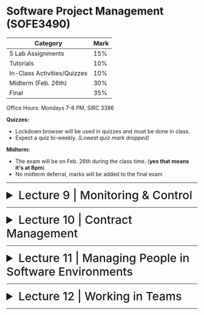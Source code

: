# Software Project Management (SOFE3490)

| Category                     | Mark   |
|------------------------------|--------|
| 5 Lab Assignments            | 15%    |
| Tutorials                    | 10%    |
| In-Class Activities/Quizzes  | 10%    |
| Midterm (Feb. 26th)          | 30%    |
| Final                        | 35%    |

Office Hours: Mondays 7-8 PM, SIRC 3386


**Quizzes:**
- Lockdown browser will be used in quizzes and must be done in class. 
- Expect a quiz bi-weekly. *(Lowest quiz mark dropped)*

**Midterm:**
- The exam will be on Feb. 26th during the class time. (**yes that means it's at 8pm**)
- No midterm deferral, marks will be added to the final exam

---

<details>
  <summary style="font-size: 30px; font-weight: 500; cursor: pointer;">Lecture 9 | Monitoring & Control</summary>
  
    
  # Outline:
  - Avoid the dangers of unrealistic estimates.
  - Understand the range of estimating methods that can be used
  - Estimate projects using a bottom-up approach
  - Count the function points and object points for a system
  - Estimate the effort needed to implement software using a procedural programming language
  - Understand the COCOMO approach
  
  
![control cycle](../static/SPM_9_1.png)

# Responsibilities
- The details relating to project progress have to originate with the people actually doing the work and have then to be fed up through the management structure.

![responsibilities](../static/SPM_9_2.png)

## Information overload
- At each management level there is going to be some summarising and commentary before information is passed up to the next level.
- This means that there is always a danger of "information overload" as information passes from the many to the few.

# Assessing progress
Checkpoints – predetermined times when progress is checked 
- Event driven: check takes place when a particular event has been achieved
- Time driven: date of the check is pre-determined

Frequency of reporting
- The higher the management level then generally the longer the gaps between checkpoints

## Categories of reporting

|Report type|Examples|Comment|
|-----------|--------|-------|
|Oral formal regular|weekly or monthly progress meetings|while reports may be oral formal written minutes should be kept|
|Oral formal ad hoc|end-of-stage review meetings|while largely oral, likely to receive and generate written reports.|
|Written formal regular|job sheets, progress reports|normally weekly using forms|
|Written formal ad hoc|exception reports, change reports||
|Oral informal ad hoc|canteen discussion, social interaction|often provides early warning; must be backed up by formal reporting|

# Collecting progress details
Need to collect data about:
- Achievements
- Costs
A big problem: how to deal with partial completions (99% completion syndrome)

Possible solutions:
- Control of products, not activities
- Subdivide into lots of sub-activities

## Red/Amber/Green Reporting
- Identify key tasks
- Break down into sub-tasks
- Assess subtasks as:
  - Green – ‘on target’
  - Amber – ‘not on target but recoverable’
  - Red – ‘not on target and recoverable only with difficulty’
Status of ‘critical tasks’ is particularly important
- ‘Critical tasks’ would be those on the critical path and/or reliant on critical resources

![activity assessment sheet](../static/SPM_9_3_1.png)


![visualizing progress via gantt charts](../static/SPM_9_3_2.png)

![visualizing progress via gantt charts](../static/SPM_9_3_3.png)

### Visualizing Progress Using Slip Charts

![Visualizing Progress Using Slip charts](../static/SPM_9_3_4.png)

- The more jagged the line, the more it means that there are some activities that are lagging to various degrees and some that are ahead of themselves.
- A very jagged line means that there is scope for re-planning to move resources from those activities that are ahead to those that are behind.

![Visualizing Progress Using timeline](../static/SPM_9_3_5.png)

### Cost monitoring
![cost monitoring](../static/SPM_9_3_5.png)

- A project could be late because the staff originally committed have not been deployed
- In this case the project will be behind time but under budget
- A project could be on time but only because additional resources have been added and so be over budget
- Need to monitor both achievements and costs

# Earned Value Analysis
- Planned Value (PV) :The authorized budget assigned to scheduled work.
- Earned Value (EV) :The measure of work performed expressed in terms of the budget authorized for that work
- Actual cost (AC) : The realized cost incurred for the work performed on an activity during a specific time period

## Accounting Conventions
- Earned Values for works started but not completed are as assigned by:
  - 50/50: half allocated at start, the other half on completion. These proportions can vary e.g. 0/100, 75/25 etc
  - Milestone: current value depends on the milestones achieved
  - Units processed
- Can use money values, or staff effort as a surrogate

## Earned Value – an example
- Tasks
  - Specify module 5 days
  - Code module 8 days
  - Test module 6 days
- At the beginning of day 20, PV = 19 days
- If everything but testing completed EV = 13 days
- Schedule variance = EV-PV i.e. 13-19 = -6
- Schedule performance indicator (SPI) = EV/PV = 13/19 = 0.68
- SV<0 or SPI <1.00  project behind the schedule

## Earned value analysis – actual cost
- Actual cost (AC) is also known as Actual Cost of Work Performed (ACWP)
- In previous example, if:
  - ‘Specify module’ actually took 3 days
  - ‘Code module’ actually took 4 days
- Actual cost = 7 days
- Cost Variance (CV) = EV-AC i.e. 13-7 = 6 days
- Cost Performance Indicator (CPI) = EV/AC= 13/7 = 1.86
- CV>0 or CPI > 1.00  project within budget

- CPI can be used to produce new cost estimate
- Budget At Completion (BAC) or current budget allocated to total costs of project
- Estimate At Completion (EAC) or updated estimate = BAC/CPI
- e.g. say BAC is $19,000 and CPI is 1.86
- EAC = BAC/CPI = $10,215 (projected costs reduced because work being completed in less time)

# Time variance
- Time variance (TV): difference between time when specified EV should have been reached and time it actually was
- For example say an EV of $19000 was supposed to have been reached on 1st April and it was actually reached on 1st July then TV = - 3 months

## Calculating Variance and Index Values

If the following equations are positive, it's good.

SV = EV - PV

CV = EV - AC

If the following equations are greater than 1, it's good.

SV = EV / PV

CV = EV / AC

# Prioritizing monitoring
We might focus more on monitoring certain types of activity e.g.
- Critical path activities
  - by definition if these are late then the project as a whole will be delayed
- Activities with no free float – if delayed later dependent activities are delayed
  - A project with no free float will delay following dependent activities, although the project end date may not be directly threatened.
- Activities with less than a specified float
  - projects when being executed can be very dynamic: some activities will take longer than estimated others less; this could lead to the critical shifting. Activities with small floats are the most likely to find themselves turned into activities on the critical path if their floats get eroded.
- High risk activities
  - If the standard deviation for an activity is large, this indicates that there is a lot of uncertainty about how long it will actually take.
- Activities using critical resources
  - some resources may only be available for a limited period and if the activities that need the resource are delayed the resource could become unavailable.

  ## Getting back on track: options
- Renegotiate the deadline
  - One way of doing this is to divide the deliverables into ‘tranches’ (see Lecture/Chapter 3), delivering the ones most valuable to the client on or before the deadline, but delaying less valuable ones.

**If not possible then**:
- Try to shorten critical path
- The idea is to try to get things done more quickly by adding more staff. Some activities lend themselves to this more readily than others – it is often quite difficult to do this with software development. It also increases costs.
- For example:
  - Work overtime
  - Re-allocate staff from less pressing work
  - Buy in more staff
- Reconsider activity dependencies
  - allowing activities to overlap often increases the risk of quality shortfalls
  - Overlap the activities so that the start of one activity does not have to wait for completion of another
  - Split activities

# Exception planning
- Some changes could affect
  - Users
  - The business case (e.g. costs increase reducing the potential profits of delivered software product)
- These changes could be to
  - Delivery date
  - Scope
  - Cost
- In these cases an exception report is needed

## First stage
- Write an exception report for sponsors (perhaps through project board)
  - Explaining problems
  - Setting out options for resolution

## Second stage
- Sponsor selects an option ( or identifies another option)
- Project manager produces an exception plan implementing selected option
- Exception plan is reviewed and accepted/rejected by sponsors/Project Board

</details>

---

<details>
  <summary style="font-size: 30px; font-weight: 500; cursor: pointer;">Lecture 10 | Contract Management</summary>

# Objective
-  Understand the advantages and disadvantages of using goods and services brought from outside the organization
- Distinguish among the different types of contracts
- Follow the stages needed to negotiate a contract.
- Plan the evaluation of a proposed or a product.

# Acquiring software from external supplier
This could be:
- a bespoke system - created specially for the customer
- off-the-shelf - bought ‘as is’
- customized off-the-shelf (COTS) - a core system is customized to meet needs of a particular customer

## Types of contract
- Fixed price contracts
- Time and materials contracts
- Fixed price per delivered unit

- Note difference between goods and services
- Often license to use software is bought rather than the software itself























 
</details>

---

<details>
  <summary style="font-size: 30px; font-weight: 500; cursor: pointer;">Lecture 11 | Managing People in Software Environments</summary>

 Coming soon!
 
</details>

---

<details>
  <summary style="font-size: 30px; font-weight: 500; cursor: pointer;">Lecture 12 | Working in Teams</summary>

 Coming soon!
 
</details>

---
